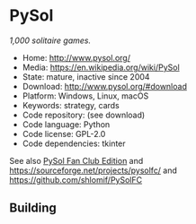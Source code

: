 # PySol

_1,000 solitaire games._

- Home: http://www.pysol.org/
- Media: https://en.wikipedia.org/wiki/PySol
- State: mature, inactive since 2004
- Download: http://www.pysol.org/#download
- Platform: Windows, Linux, macOS
- Keywords: strategy, cards
- Code repository: (see download)
- Code language: Python
- Code license: GPL-2.0
- Code dependencies: tkinter

See also [PySol Fan Club Edition](https://pysolfc.sourceforge.io/) and https://sourceforge.net/projects/pysolfc/ and https://github.com/shlomif/PySolFC

## Building
